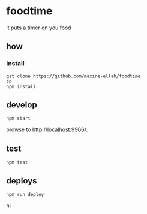 
# foodtime

it puts a timer on you food

## how

### install

```
git clone https://github.com/maxine-ellah/foodtime
cd 
npm install
```

## develop

```
npm start
```

browse to <http://localhost:9966/>.

## test

```
npm test
```

## deploys

```
npm run deploy
```
hi